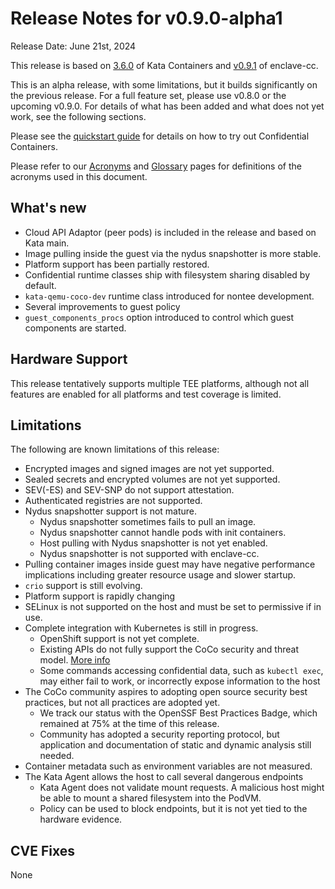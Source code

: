 # Release Notes for v0.9.0-alpha1

Release Date: June 21st, 2024

This release is based on [3.6.0](https://github.com/kata-containers/kata-containers/releases/tag/3.4.0) of Kata Containers
and [v0.9.1](https://github.com/confidential-containers/enclave-cc/releases/tag/v0.9.0) of enclave-cc.

This is an alpha release, with some limitations, but it builds significantly on the previous release.
For a full feature set, please use v0.8.0 or the upcoming v0.9.0.
For details of what has been added and what does not yet work,
see the following sections.

Please see the [quickstart guide](../quickstart.md) for details on how to try out Confidential
Containers.

Please refer to our [Acronyms](https://github.com/confidential-containers/documentation/wiki/Acronyms)
and [Glossary](https://github.com/confidential-containers/documentation/wiki/Glossary) pages for
definitions of the acronyms used in this document.

## What's new

* Cloud API Adaptor (peer pods) is included in the release and based on Kata main.
* Image pulling inside the guest via the nydus snapshotter is more stable.
* Platform support has been partially restored.
* Confidential runtime classes ship with filesystem sharing disabled by default.
* `kata-qemu-coco-dev` runtime class introduced for nontee development.
* Several improvements to guest policy
* `guest_components_procs` option introduced to control which guest components are started.

## Hardware Support

This release tentatively supports multiple TEE platforms, although
not all features are enabled for all platforms and test coverage
is limited.

## Limitations

The following are known limitations of this release:

* Encrypted images and signed images are not yet supported.
* Sealed secrets and encrypted volumes are not yet supported.
* SEV(-ES) and SEV-SNP do not support attestation.
* Authenticated registries are not supported.
* Nydus snapshotter support is not mature.
  * Nydus snapshotter sometimes fails to pull an image.
  * Nydus snapshotter cannot handle pods with init containers.
  * Host pulling with Nydus snapshotter is not yet enabled.
  * Nydus snapshotter is not supported with enclave-cc.
* Pulling container images inside guest may have negative performance implications including greater resource usage and slower startup.
* `crio` support is still evolving.
* Platform support is rapidly changing
* SELinux is not supported on the host and must be set to permissive if in use.
* Complete integration with Kubernetes is still in progress.
  * OpenShift support is not yet complete.
  * Existing APIs do not fully support the CoCo security and threat model. [More info](https://github.com/confidential-containers/community/issues/53)
  * Some commands accessing confidential data, such as `kubectl exec`, may either fail to work, or incorrectly expose information to the host
* The CoCo community aspires to adopting open source security best practices, but not all practices are adopted yet.
  * We track our status with the OpenSSF Best Practices Badge, which remained at 75% at the time of this release.
  * Community has adopted a security reporting protocol, but application and documentation of static and dynamic analysis still needed.
* Container metadata such as environment variables are not measured.
* The Kata Agent allows the host to call several dangerous endpoints
    * Kata Agent does not validate mount requests. A malicious host might be able to mount a shared filesystem into the PodVM.
    * Policy can be used to block endpoints, but it is not yet tied to the hardware evidence.

## CVE Fixes

None


